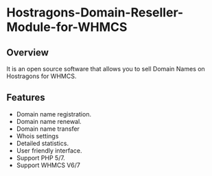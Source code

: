 # Hostragons-Domain-Reseller-Module-for-WHMCS

## Overview

It is an open source software that allows you to sell Domain Names on Hostragons for WHMCS.

## Features

* Domain name registration.
* Domain name renewal.
* Domain name transfer
* Whois settings
* Detailed statistics.
* User friendly interface.
* Support PHP 5/7.
* Support WHMCS V6/7
